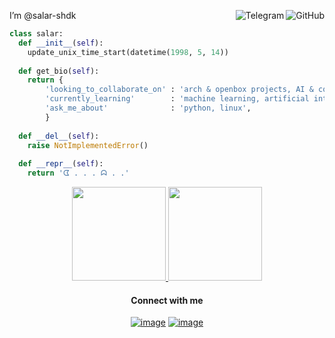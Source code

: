 I’m @salar-shdk
<a href="https://github.com/salar-shdk"><img align="right" alt="GitHub" src="https://img.shields.io/badge/dynamic/json?logo=github&label=GitHub+Followers&labelColor=282c34&color=181717&query=%24.data.totalSubs&url=https%3A%2F%2Fapi.spencerwoo.com%2Fsubstats%2F%3Fsource%3Dgithub%26queryKey%3Dsalar-shdk&longCache=true"/></a>
<a href="https://t.me/salar_shdk"><img align="right" alt="Telegram" src="https://img.shields.io/badge/salar_shdk-C6D1D9?logo=telegram&logoColor=white"/></a>

```python
class salar:
  def __init__(self):
    update_unix_time_start(datetime(1998, 5, 14))
  
  def get_bio(self):
    return {
        'looking_to_collaborate_on' : 'arch & openbox projects, AI & computer science papers, cool projects (python)',
        'currently_learning'        : 'machine learning, artificial inteligence' 'golang',
        'ask_me_about'              : 'python, linux',
        }
   
  def __del__(self):
    raise NotImplementedError()
    
  def __repr__(self):
    return 'ᗧ . . . ᗣ . .'

```




<p align="center">
<a href="https://github.com/salar-shdk">
  <img height="150em" src="https://github-readme-stats-eight-theta.vercel.app/api?username=salar-shdk&show_icons=true&theme=algolia&include_all_commits=true&count_private=true"/>
  <img height="150em" src="https://github-readme-stats-eight-theta.vercel.app/api/top-langs/?username=salar-shdk&layout=compact&langs_count=8&theme=algolia"/>
</a>
</p>

<h4 align="center">Connect with me</h4>
<div align="center">

[![image](https://img.shields.io/badge/salar.darvish-0077B5?style=for-the-badge&logo=linkedin&logoColor=white)](https://www.linkedin.com/in/salar-darvish/)
[![image](https://img.shields.io/badge/amir.shdk-4D0BB8?style=for-the-badge&logo=yahoo&logoColor=white)](mailto:amir.shdk@yahoo.com)
</div>
<!---
salar-shdk/salar-shdk is a ✨ special ✨ repository because its `README.md` (this file) appears on your GitHub profile.
You can click the Preview link to take a look at your changes.
--->
